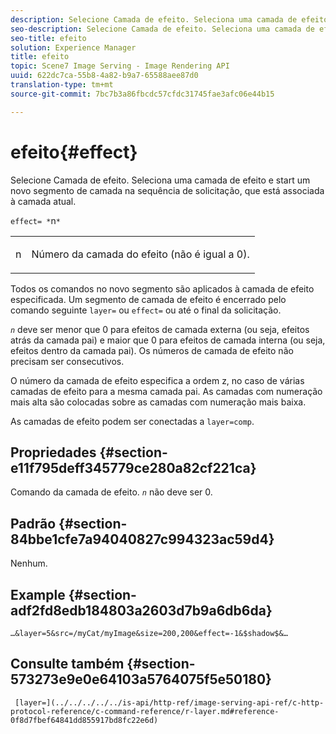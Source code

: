 ```yaml
---
description: Selecione Camada de efeito. Seleciona uma camada de efeito e start um novo segmento de camada na sequência de solicitação, que está associada à camada atual.
seo-description: Selecione Camada de efeito. Seleciona uma camada de efeito e start um novo segmento de camada na sequência de solicitação, que está associada à camada atual.
seo-title: efeito
solution: Experience Manager
title: efeito
topic: Scene7 Image Serving - Image Rendering API
uuid: 622dc7ca-55b8-4a82-b9a7-65588aee87d0
translation-type: tm+mt
source-git-commit: 7bc7b3a86fbcdc57cfdc31745fae3afc06e44b15

---
```



# efeito{#effect}

Selecione Camada de efeito. Seleciona uma camada de efeito e start um novo segmento de camada na sequência de solicitação, que está associada à camada atual.

`effect= *`n`*`

<table id="simpletable_C48DABF486604D2B9F3CBC1CD01AC76D"> 
 <tr class="strow"> 
  <td class="stentry"> <p><span class="codeph"> <span class="varname"> n</span></span> </p> </td> 
  <td class="stentry"> <p>Número da camada do efeito (não é igual a 0). </p></td> 
 </tr> 
</table>

Todos os comandos no novo segmento são aplicados à camada de efeito especificada. Um segmento de camada de efeito é encerrado pelo comando seguinte `layer=` ou `effect=` ou até o final da solicitação.

*`n`* deve ser menor que 0 para efeitos de camada externa (ou seja, efeitos atrás da camada pai) e maior que 0 para efeitos de camada interna (ou seja, efeitos dentro da camada pai). Os números de camada de efeito não precisam ser consecutivos.

O número da camada de efeito especifica a ordem z, no caso de várias camadas de efeito para a mesma camada pai. As camadas com numeração mais alta são colocadas sobre as camadas com numeração mais baixa.

As camadas de efeito podem ser conectadas a `layer=comp`.

## Propriedades {#section-e11f795deff345779ce280a82cf221ca}

Comando da camada de efeito. *`n`* não deve ser 0.

## Padrão {#section-84bbe1cfe7a94040827c994323ac59d4}

Nenhum.

## Example {#section-adf2fd8edb184803a2603d7b9a6db6da}

`…&layer=5&src=/myCat/myImage&size=200,200&effect=-1&$shadow$&…`

## Consulte também {#section-573273e9e0e64103a5764075f5e50180}

` [layer=](../../../../../is-api/http-ref/image-serving-api-ref/c-http-protocol-reference/c-command-reference/r-layer.md#reference-0f8d7fbef64841dd855917bd8fc22e6d)`
